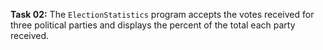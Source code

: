 **Task 02:**  The `ElectionStatistics` program accepts the votes received for three political parties and displays the percent of the total each party received.